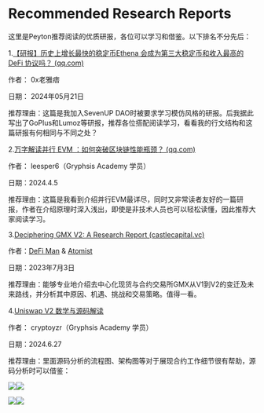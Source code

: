 # Recommended Research Reports

这里是Peyton推荐阅读的优质研报，各位可以学习和借鉴。以下排名不分先后：

1.[【研报】历史上增长最快的稳定币Ethena 会成为第三大稳定币和收入最高的 DeFi 协议吗？ (qq.com)](https://mp.weixin.qq.com/s/Kjw1sSbM3hOUixrkJYZepA)

作者： 0x老雅痞

日期： 2024年05月21日

推荐理由：这篇是我加入SevenUP DAO时被要求学习模仿风格的研报。后我据此写出了GoPlus和Lumoz等研报，推荐各位搭配阅读学习，看看我的行文结构和这篇研报有何相同与不同之处？

2.[万字解读并行 EVM ：如何突破区块链性能瓶颈？ (qq.com)](https://mp.weixin.qq.com/s/DfABge5nww7snxSbV85l-A)

作者： leesper6（Gryphsis Academy 学员）

日期：2024.4.5

推荐理由：这篇是我看到介绍并行EVM最详尽，同时又非常读者友好的一篇研报，作者在介绍原理时深入浅出，即使是非技术人员也可以轻松读懂，因此推荐大家阅读学习。

3.[Deciphering GMX V2: A Research Report (castlecapital.vc)](https://chronicle.castlecapital.vc/p/deciphering-gmx-v2-next-wave-decentralized-perps)

作者：[DeFi Man](https://chronicle.castlecapital.vc/authors/4aa28e4c-baef-464f-acf0-b91b5f4e38ea) & [Atomist](https://chronicle.castlecapital.vc/authors/4b9b3f10-ebd4-4f11-ac15-670423112ed7)

日期：2023年7月3日

推荐理由：能够专业地介绍去中心化现货与合约交易所GMX从V1到V2的变迁及未来路线，并分析其中原因、机遇、挑战和交易策略。值得一看。

4.[Uniswap V2 数学与源码解读](https://mp.weixin.qq.com/s/XXjoZG6wMRkbCDk65lubMg)

作者： cryptoyzr（Gryphsis Academy 学员）

日期：2024.6.27

推荐理由：里面源码分析的流程图、架构图等对于展现合约工作细节很有帮助，源码分析时可以借鉴：

![](https://mmbiz.qpic.cn/sz_mmbiz_png/nVDicFHmv83Z8DibJLep1gAjWPnkxJgzfib9D1dGGypfbFZiaFn8feYQz4c2loRscibJYzTt6tPnEkHd6IGVnwVIvLw/640?wx_fmt=png&from=appmsg&tp=webp&wxfrom=5&wx_lazy=1&wx_co=1)![](https://mmbiz.qpic.cn/sz_mmbiz_png/nVDicFHmv83Z8DibJLep1gAjWPnkxJgzfibL1v4MR4vMYjUic4sEG8o2nH2NIeXqtMeRypGyNeO26ABB6rOMSicZialw/640?wx_fmt=png&from=appmsg&tp=webp&wxfrom=5&wx_lazy=1&wx_co=1)

![](https://mmbiz.qpic.cn/sz_mmbiz_png/nVDicFHmv83Z8DibJLep1gAjWPnkxJgzfibsyIt6ibP0z2h6PYkmRQic47vLv1t3sOf9VhjZU7KC1XNLEW8oqPicfXmg/640?wx_fmt=png&from=appmsg&tp=webp&wxfrom=5&wx_lazy=1&wx_co=1)![](https://mmbiz.qpic.cn/sz_mmbiz_png/nVDicFHmv83Z8DibJLep1gAjWPnkxJgzfib20KU2wk2hIEhgBFGicfibf42bPX8WwGniahBiceUSKDcia9SlpBcv4ybU0w/640?wx_fmt=png&from=appmsg&tp=webp&wxfrom=5&wx_lazy=1&wx_co=1)
